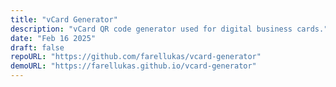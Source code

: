 ```yaml
---
title: "vCard Generator"
description: "vCard QR code generator used for digital business cards."
date: "Feb 16 2025"
draft: false
repoURL: "https://github.com/farellukas/vcard-generator"
demoURL: "https://farellukas.github.io/vcard-generator"
---
```

